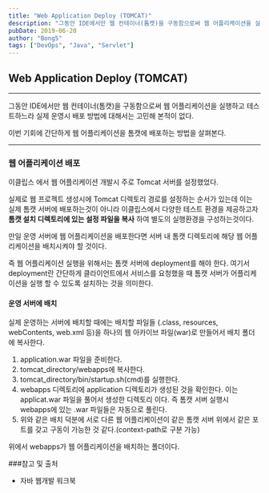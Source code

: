 ```yaml
---
title: "Web Application Deploy (TOMCAT)"
description: "그동안 IDE에서만 웹 컨테이너(톰캣)을 구동함으로써 웹 어플리케이션을 실행하고 테스트하느라 실제 운영시 배포 방법에 대해서는 고민해 본적이 없다."
pubDate: 2019-06-20
author: "Bong5"
tags: ["DevOps", "Java", "Servlet"]
---
```

## Web Application Deploy (TOMCAT)

---

그동안 IDE에서만 웹 컨테이너(톰캣)을 구동함으로써 웹 어플리케이션을 실행하고 테스트하느라 실제 운영시 배포 방법에 대해서는 고민해 본적이 없다.

이번 기회에 간단하게 웹 어플리케이션을 톰캣에 배포하는 방법을 살펴본다.

---

### 웹 어플리케이션 배포
이클립스 에서 웹 어플리케이션 개발시 주로 Tomcat 서버를 설정했었다.

실제로 웹 프로젝트 생성시에 Tomcat 디렉토리 경로를 설정하는 순서가 있는데 이는 실제 톰캣 서버에 배포하는것이 아니라 이클립스에서 다양한 테스트 환경을 제공하고자 __톰캣 설치 디렉토리에 있는 설정 파일을 복사__ 하여 별도의 실행환경을 구성하는것이다.

만일 운영 서버에 웹 어플리케이션을 배포한다면 서버 내 톰캣 디렉토리에 해당 웹 어플리케이션을 배치시켜야 할 것이다.

즉 웹 어플리케이션 실행을 위해서는 톰캣 서버에 deployment를 해야 한다. 여기서 deployment란 간단하게 클라이언트에서 서비스를 요청했을 때 톰캣 서버가 어플리케이션을 실행 할 수 있도록 설치하는 것을 의미한다.

#### 운영 서버에 배치
실제 운영하는 서버에 배치할 때에는 배치할 파일들 (.class, resources, webContents, web.xml 등)을 하나의 웹 아카이브 파일(war)로 만들어서 배치 폴더에 복사한다.

1. application.war 파일을 준비한다.
2. tomcat_directory/webapps에 복사한다.
3. tomcat_directory/bin/startup.sh(cmd)를 실행한다.
4. webapps 디렉토리에 application 디렉토리가 생성된 것을 확인한다. 이는 applicat.war 파일을 풀어서 생성한 디렉토리 이다. 즉 톰캣 서버 실행시 webapps에 있는 .war 파일들은 자동으로 풀린다.
5. 위와 같은 배치 덕분에 서로 다른 웹 어플리케이션이 같은 톰캣 서버 위에서 같은 포트를 갖고 구동이 가능한 것 같다.(context-path로 구분 가능)

위에서 webapps가 웹 어플리케이션을 배치하는 폴더이다.












###참고 및 출처
  - 자바 웹개발 워크북
